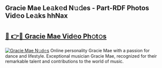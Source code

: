 ## Gracie Mae Le𝚊k𝚎d N𝚞𝚍es - Part-RDF Photos Vid𝚎o Le𝚊ks hhNax

# <h2><a href="http://fbexog.evod.top/?m=Gracie+Mae">🔗 👉🔴 Gracie Mae Vid𝚎o Ph𝚘t𝚘s</a></h2>

[![Gracie Mae N𝚞d𝚎s](https://i.imgur.com/8V9OHl7.gif)](http://fbexog.evod.top/?m=Gracie+Mae)
Online personality Gracie Mae with a passion for dance and lifestyle. Exceptional musician Gracie Mae, recognized for their remarkable talent and contributions to the world of music. 
